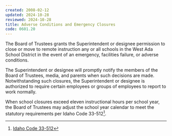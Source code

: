 ```yaml
---
created: 2008-02-12
updated: 2024-10-28
reviewed: 2024-10-28
title: Adverse Conditions and Emergency Closures
code: 0601.20
---
```


The Board of Trustees grants the Superintendent or designee permission to close or move to remote instruction any or all schools in the West Ada School District in the event of an emergency, facilities failure, or adverse conditions.

The Superintendent or designee will promptly notify the members of the Board of Trustees, media, and parents when such decisions are made.   Notwithstanding such closures, the Superintendent or designee is authorized to require certain employees or groups of employees to report to work normally.   

When school closures exceed eleven instructional hours per school year, the Board of Trustees may adjust the school year calendar to meet the statutory requirements per Idaho Code 33-512[^ic-33-512].

[^ic-33-512]: [Idaho Code 33-512](https://legislature.idaho.gov/statutesrules/idstat/title33/t33ch5/sect33-512/)
